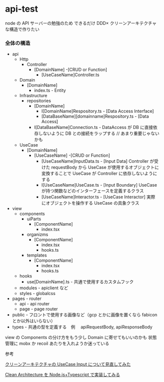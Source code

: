 # api-test

node の API サーバーの勉強のため
できるだけ DDD× クリーンアーキテクチャな構造で作りたい

### 全体の構造

- api
  - Http
    - Controller
      - [DomainName] -[CRUD or Function]
        - [UseCaseName]Controller.ts
  - Domain
    - [DomainName]
      - index.ts - Entity
  - Infrastructure
    - repositories
      - [DomainName]
        - I[DomainName]Respository.ts - [Data Access Interface]
        - [DataBaseName][domainname]Respository.ts - [Data Access]
      - I[DataBaseName]Connection.ts - DataAccess が DB に直接依存しないように DB との接続をラップする // あまり重要じゃないかも
  - UseCase
    - [DomainName]
      - [UseCaseName] -[CRUD or Function]
        - [UseCaseName]InputData.ts - [Input Data] Controller が受けた requestBody から UseCase が使用するオブジェクトに変換することで UseCase が Controller に依存しないようにする
        - I[UseCaseName]UseCase.ts - [Input Boundary] UseCase が持つ関数などのインターフェースを定義するクラス
        - [UseCaseName]Interactor.ts - [UseCase Interactor] 実際にオブジェクトを操作する UseCase の具象クラス
- view
  - components
    - uiParts
      - [ComponentName]
        - index.tsx
    - organizms
      - [ComponentName]
        - index.tsx
        - hooks.ts
    - templates
      - [ComponentName]
        - index.tsx
        - hooks.ts
  - hooks
    - use[DomainName].ts - 共通で使用するカスタムフック
  - modules - apiclient など
  - styles - globalcss
- pages - router
  - api - api router
  - page - page router
- public - フロントで使用する画像など（gcp とかに画像を置くなら fabicon とか以外はいらない）
- types - 共通の型を定義する　例　 apiRequestBody, apiResponseBody

view の Components の分け方をもう少し Domain に寄せてもいいのかも
状態管理に mobx か recoil あたりを入れようか迷っている

参考

[クリーンアーキテクチャの UseCase Input について見直してみた](https://zenn.dev/tkhrtkmk/articles/eb00e7f76b725d)

[Clean Architecture を Node.js+Typescript で実装してみる](https://blog.spacemarket.com/code/clean-architecture-node/)
